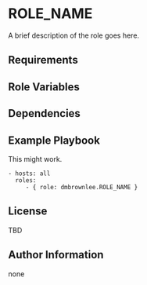 ROLE_NAME
=========

A brief description of the role goes here.

Requirements
------------


Role Variables
--------------


Dependencies
------------


Example Playbook
----------------

This might work.

    - hosts: all
      roles:
         - { role: dmbrownlee.ROLE_NAME }

License
-------

TBD

Author Information
------------------

none
